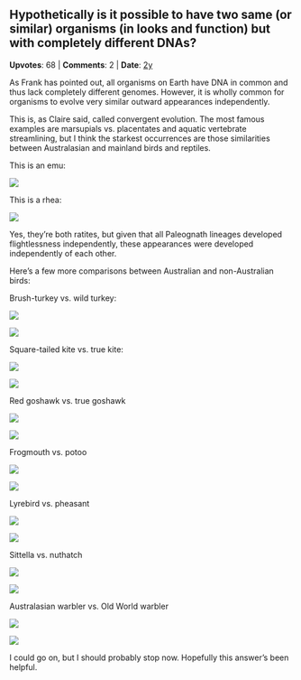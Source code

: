 ## Hypothetically is it possible to have two same (or similar) organisms (in looks and function) but with completely different DNAs?
    
**Upvotes**: 68 | **Comments**: 2 | **Date**: [2y](https://www.quora.com/Hypothetically-is-it-possible-to-have-two-same-or-similar-organisms-in-looks-and-function-but-with-completely-different-DNAs/answer/Gary-Meaney)

As Frank has pointed out, all organisms on Earth have DNA in common and thus lack completely different genomes. However, it is wholly common for organisms to evolve very similar outward appearances independently.

This is, as Claire said, called convergent evolution. The most famous examples are marsupials vs. placentates and aquatic vertebrate streamlining, but I think the starkest occurrences are those similarities between Australasian and mainland birds and reptiles.

This is an emu:

![](https://qph.fs.quoracdn.net/main-qimg-5a6d45bdc81c0a0b943a826c791d0a0e-lq)

This is a rhea:

![](https://qph.fs.quoracdn.net/main-qimg-67c14aae69f09ccc1d63348530598e33-lq)

Yes, they’re both ratites, but given that all Paleognath lineages developed flightlessness independently, these appearances were developed independently of each other.

Here’s a few more comparisons between Australian and non-Australian birds:

Brush-turkey vs. wild turkey:

![](https://qph.fs.quoracdn.net/main-qimg-8165acba8e32e283716e4cab20abd4c3-lq)

![](https://qph.fs.quoracdn.net/main-qimg-7b0af025a7a2488238e1e92fb31ba8b4-lq)

Square-tailed kite vs. true kite:

![](https://qph.fs.quoracdn.net/main-qimg-21a308a39dcbcb2d96d098141b54eb63-lq)

![](https://qph.fs.quoracdn.net/main-qimg-ee9f0c4813c12e0fbd78c53c7c3351f3-lq)

Red goshawk vs. true goshawk

![](https://qph.fs.quoracdn.net/main-qimg-c9f21b4349edae7582d578d335a5de93-lq)

![](https://qph.fs.quoracdn.net/main-qimg-8422172bc2a3ea9125db2bf678631023-lq)

Frogmouth vs. potoo

![](https://qph.fs.quoracdn.net/main-qimg-fe75f769d840b1cb9c693a19a24fea1a-lq)

![](https://qph.fs.quoracdn.net/main-qimg-e7b17574a068bd9f049ed8e7b8482506-lq)

Lyrebird vs. pheasant

![](https://qph.fs.quoracdn.net/main-qimg-51d840e30bc758cdd731469070b1322d-lq)

![](https://qph.fs.quoracdn.net/main-qimg-0e08f218d9d4f52033606a2caf6226b0-lq)

Sittella vs. nuthatch

![](https://qph.fs.quoracdn.net/main-qimg-86145397e5e176f3a462993906c52e54-lq)

![](https://qph.fs.quoracdn.net/main-qimg-5a75d06eccd02dd3e080d05cd64d8566-lq)

Australasian warbler vs. Old World warbler

![](https://qph.fs.quoracdn.net/main-qimg-e0edb1a61db2ef6348e624b77c0445c1-lq)

![](https://qph.fs.quoracdn.net/main-qimg-ef2a51400f3aeb4b1a198a1163aa972f-lq)

I could go on, but I should probably stop now. Hopefully this answer’s been helpful.

